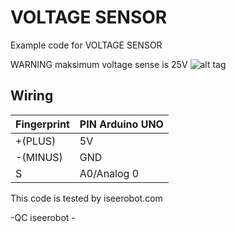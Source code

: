# VOLTAGE SENSOR
Example code for VOLTAGE SENSOR

WARNING maksimum voltage sense is 25V
![alt tag](http://www.emartee.com/Images/websites/emartee.com/Voltage(2).jpg)

## Wiring ##
| Fingerprint   | PIN Arduino UNO |
| ------------- | --------------- |
| +(PLUS)       | 5V              |
| -(MINUS)      | GND             |
| S             | A0/Analog 0     |

This code is tested by iseerobot.com

-QC iseerobot -